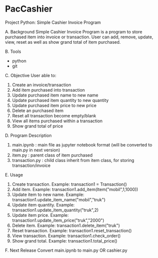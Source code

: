 # PacCashier
Project Python: Simple Cashier Invoice Program

A. Background
Simple Cashier Invoice Program is a program to store purchased item into invoice or transaction. User can add, remove, update, view, reset as well as show grand total of item purchased.

B. Tools
- python
- git

C. Objective
User able to:
1. Create an invoice/transaction
2. Add item purchased into transaction
3. Update purchased item name to new name
4. Update purchased item quantity to new quantity
5. Update purchased item price to new price
6. Delete an purchased item
7. Reset all transaction become empty/blank
8. View all items purchased within a transaction
9. Show grand total of price

D. Program Description
1. main.ipynb   : main file as jupyter notebook format (will be converted to main.py in next version)
2. item.py      : parent class of item purchased
3. transaction.py   : child class inherit from item class, for storing transaction/invoice

E. Usage
1. Create transaction. Example: 
    transaction1 = Transaction()
2. Add item. Example: 
    transaction1.add_item(Item("mobil",1,1000))
3. Update item to new name. Example: 
    transaction1.update_item_name("mobil","truk")
4. Update item quantity. Example: 
    transaction1.update_item_quantity("truk",2)
5. Update item price. Example: 
    transaction1.update_item_price("truk","2000")
6. Delete item. Example: 
    transaction1.delete_item("truk")
7. Reset transaction. Example: 
    transaction1.reset_transaction()
8. View transaction. Example: 
    transaction1.check_order()
9. Show grand total. Example: 
    transaction1.total_price()

F. Next Release
Convert main.ipynb to main.py OR cashier.py

